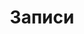 ---
title: 'Записи'
description: 'Записи про отдельные аспекты разных интересных вещей и моих разработок'
---